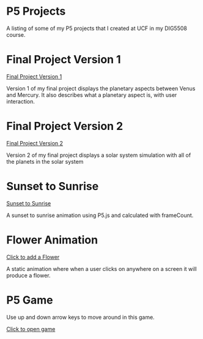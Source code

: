 # P5 Projects

A listing of some of my P5 projects that I created at UCF in my DIG5508 course.

# Final Project Version 1

[Final Project Version 1](./finalprojv1)

Version 1 of my final project displays the planetary aspects between Venus and Mercury. It also describes what a planetary aspect is, with user interaction.

# Final Project Version 2

[Final Project Version 2](./finalprojv2)

Version 2 of my final project displays a solar system simulation with all of the planets in the solar system

#  Sunset to Sunrise

[Sunset to Sunrise](./sunset)

A sunset to sunrise animation using P5.js and calculated with frameCount.

# Flower Animation

[Click to add a Flower](./flower)

A static animation where when a user clicks on anywhere on a screen it will produce a flower.

# P5 Game
Use up and down arrow keys to move around in this game.

[Click to open game](./p5game)

